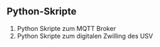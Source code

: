 ## Python-Skripte

1. Python Skripte zum MQTT Broker
2. Python Skripte zum digitalen Zwilling des USV



